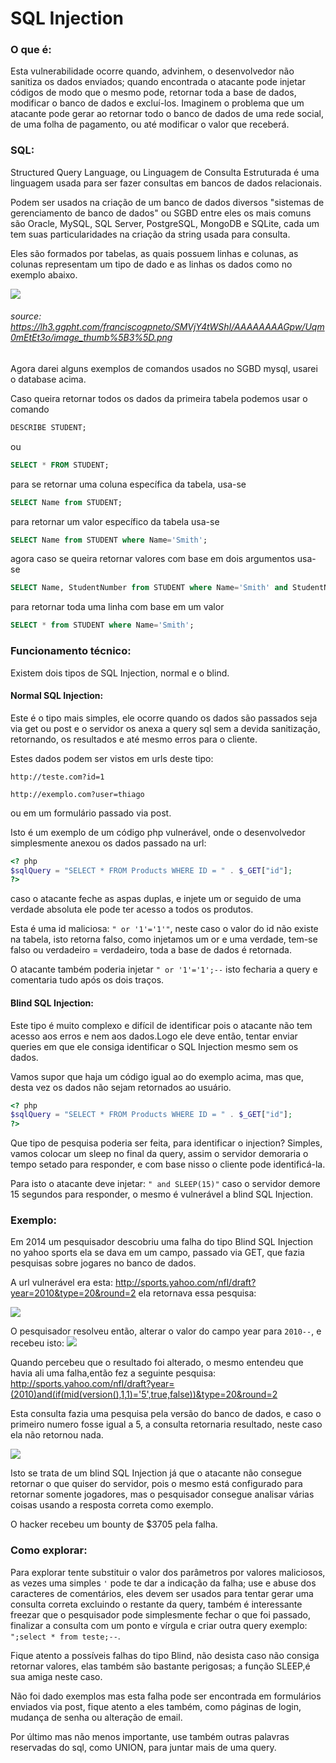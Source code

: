 # SQL Injection

### O que é:
Esta vulnerabilidade ocorre quando, advinhem, o desenvolvedor não sanitiza os dados enviados; quando encontrada o atacante pode injetar códigos de modo que o mesmo pode, retornar toda a base de dados, modificar o banco de dados e excluí-los. Imaginem o problema que um atacante pode gerar ao retornar todo o banco de dados de uma rede social, de uma folha de pagamento, ou até modificar o valor que receberá.

### SQL:

Structured Query Language, ou Linguagem de Consulta Estruturada é uma linguagem usada para ser fazer consultas em bancos de dados relacionais. 

Podem ser usados na criação de um banco de dados diversos "sistemas de gerenciamento de banco de dados" ou SGBD entre eles os mais comuns são Oracle, MySQL, SQL Server, PostgreSQL, MongoDB e SQLite, cada um tem suas particularidades na criação da string usada para consulta.

Eles são formados por tabelas, as quais possuem linhas e colunas, as colunas representam um tipo de dado e as linhas os dados como no exemplo abaixo.

![](https://lh3.ggpht.com/franciscogpneto/SMVjY4tWShI/AAAAAAAAGpw/Uqm0mEtEt3o/image_thumb%5B3%5D.png)
###### source: https://lh3.ggpht.com/franciscogpneto/SMVjY4tWShI/AAAAAAAAGpw/Uqm0mEtEt3o/image_thumb%5B3%5D.png

Agora darei alguns exemplos de comandos usados no SGBD mysql, usarei o database acima.

Caso queira retornar todos os dados da primeira tabela podemos usar o comando
```sql
DESCRIBE STUDENT;
```
ou
```sql
SELECT * FROM STUDENT;
```
para se retornar uma coluna específica da tabela, usa-se
```sql
SELECT Name from STUDENT;
```
para retornar um valor específico da tabela usa-se
```sql
SELECT Name from STUDENT where Name='Smith';
```
agora caso se queira retornar valores com base em dois argumentos usa-se
```sql
SELECT Name, StudentNumber from STUDENT where Name='Smith' and StudentNumber=17;
```
para retornar toda uma linha com base em um valor
```sql
SELECT * from STUDENT where Name='Smith';
```
### Funcionamento técnico:

Existem dois tipos de SQL Injection, normal e o blind.

#### Normal SQL Injection:

Este é o tipo mais simples, ele ocorre quando os dados são passados seja via get ou post e o servidor os anexa a query sql sem a devida sanitização, retornando, os resultados e até mesmo erros para o cliente.

Estes dados podem ser vistos em urls deste tipo:

```
http://teste.com?id=1
```
```
http://exemplo.com?user=thiago
```
ou em um formulário passado via post.

Isto é um exemplo de um código php vulnerável, onde o desenvolvedor simplesmente anexou os dados passado na url:

```php
<? php
$sqlQuery = "SELECT * FROM Products WHERE ID = " . $_GET["id"];
?>
```
caso o atacante feche as aspas duplas, e injete um or seguido de uma verdade absoluta ele pode ter acesso a todos os produtos.

Esta é uma id maliciosa: ```" or '1'='1'"```, neste caso o valor do id não existe na tabela, isto retorna falso, como injetamos um or e uma verdade, tem-se falso ou verdadeiro = verdadeiro, toda a base de dados é retornada.

O atacante também poderia injetar ```" or '1'='1';--``` isto fecharia a query e comentaria tudo após os dois traços.


#### Blind SQL Injection:

Este tipo é muito complexo e difícil de identificar pois o atacante não tem acesso aos erros e nem aos dados.Logo ele deve então, tentar enviar queries em que ele consiga identificar o SQL Injection mesmo sem os dados.

Vamos supor que haja um código igual ao do exemplo acima, mas que, desta vez os dados não sejam retornados ao usuário.

```php
<? php
$sqlQuery = "SELECT * FROM Products WHERE ID = " . $_GET["id"];
?>
```

Que tipo de pesquisa poderia ser feita, para identificar o injection? Simples, vamos colocar um sleep no final da query, assim o servidor demoraria o tempo setado para responder, e com base nisso o cliente pode identificá-la.

Para isto o atacante deve injetar: ```" and SLEEP(15)"``` caso o servidor demore 15 segundos para responder, o mesmo é vulnerável a blind SQL Injection.

### Exemplo:

Em 2014 um pesquisador descobriu uma falha do tipo Blind SQL Injection no yahoo sports ela se dava em um campo, passado via GET, que fazia pesquisas sobre jogares no banco de dados.

A url vulnerável era esta:  http://sports.yahoo.com/nfl/draft?year=2010&type=20&round=2 ela retornava essa pesquisa:

![](https://imgur.com/EApdO8p.png)

O pesquisador resolveu então, alterar o valor do campo year para ```2010--```, e recebeu isto:
![](https://imgur.com/6qdVFXP.png)

Quando percebeu que o resultado foi alterado, o mesmo entendeu que havia ali uma falha,então fez a seguinte pesquisa: http://sports.yahoo.com/nfl/draft?year=(2010)and(if(mid(version(),1,1)='5',true,false))&type=20&round=2

Esta consulta fazia uma pesquisa pela versão do banco de dados, e caso o primeiro numero fosse igual a 5, a consulta retornaria resultado, neste caso ela não retornou nada.

![](https://imgur.com/2vFLCtN.png)

Isto se trata de um blind SQL Injection já que o atacante não consegue retornar o que quiser do servidor, pois o mesmo está configurado para retornar somente jogadores, mas o pesquisador consegue analisar várias coisas usando a resposta correta como exemplo.

O hacker recebeu um bounty de $3705 pela falha.

### Como explorar:

Para explorar tente substituir o valor dos parâmetros por valores maliciosos, as vezes uma simples ```'``` pode te dar a indicação da falha; use e abuse dos caracteres de comentários, eles devem ser usados para tentar gerar uma consulta correta excluindo o restante da query, também é interessante freezar que o pesquisador pode simplesmente fechar o que foi passado, finalizar a consulta com um ponto e vírgula e criar outra query exemplo: ```";select * from teste;--```.

Fique atento a possíveis falhas do tipo Blind, não desista caso não consiga retornar valores, elas também são bastante perigosas; a função SLEEP,é sua amiga neste caso.

Não foi dado exemplos mas esta falha pode ser encontrada em formulários enviados via post, fique atento a eles também, como páginas de login, mudança de senha ou alteração de email.


Por último mas não menos importante, use também outras palavras reservadas do sql, como UNION, para juntar mais de uma query.